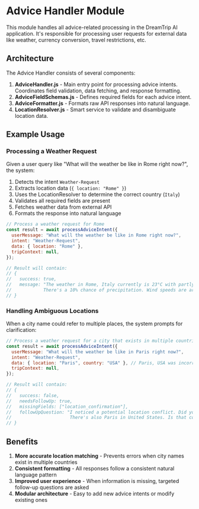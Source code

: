 # Advice Handler Module

This module handles all advice-related processing in the DreamTrip AI application. It's responsible for processing user requests for external data like weather, currency conversion, travel restrictions, etc.

## Architecture

The Advice Handler consists of several components:

1. **AdviceHandler.js** - Main entry point for processing advice intents. Coordinates field validation, data fetching, and response formatting.
2. **AdviceFieldSchemas.js** - Defines required fields for each advice intent.
3. **AdviceFormatter.js** - Formats raw API responses into natural language.
4. **LocationResolver.js** - Smart service to validate and disambiguate location data.

## Example Usage

### Processing a Weather Request

Given a user query like "What will the weather be like in Rome right now?", the system:

1. Detects the intent `Weather-Request`
2. Extracts location data (`{ location: "Rome" }`)
3. Uses the LocationResolver to determine the correct country (`Italy`)
4. Validates all required fields are present
5. Fetches weather data from external API
6. Formats the response into natural language

```javascript
// Process a weather request for Rome
const result = await processAdviceIntent({
  userMessage: "What will the weather be like in Rome right now?",
  intent: "Weather-Request",
  data: { location: "Rome" },
  tripContext: null,
});

// Result will contain:
// {
//   success: true,
//   message: "The weather in Rome, Italy currently is 23°C with partly cloudy conditions.
//            There's a 10% chance of precipitation. Wind speeds are around 8 km/h."
// }
```

### Handling Ambiguous Locations

When a city name could refer to multiple places, the system prompts for clarification:

```javascript
// Process a weather request for a city that exists in multiple countries
const result = await processAdviceIntent({
  userMessage: "What will the weather be like in Paris right now?",
  intent: "Weather-Request",
  data: { location: "Paris", country: "USA" }, // Paris, USA was incorrectly identified
  tripContext: null,
});

// Result will contain:
// {
//   success: false,
//   needsFollowUp: true,
//   missingFields: ["location_confirmation"],
//   followUpQuestion: "I noticed a potential location conflict. Did you mean Paris, France?
//                      There's also Paris in United States. Is that correct?"
// }
```

## Benefits

1. **More accurate location matching** - Prevents errors when city names exist in multiple countries
2. **Consistent formatting** - All responses follow a consistent natural language pattern
3. **Improved user experience** - When information is missing, targeted follow-up questions are asked
4. **Modular architecture** - Easy to add new advice intents or modify existing ones
